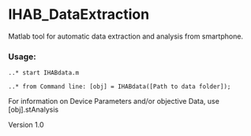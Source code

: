 # IHAB_DataExtraction #

Matlab tool for automatic data extraction and analysis from smartphone.

### Usage: ###  

	..* start IHABdata.m

	..* from Command line: [obj] = IHABdata([Path to data folder]);


For information on Device Parameters and/or objective Data, use [obj].stAnalysis

Version 1.0
